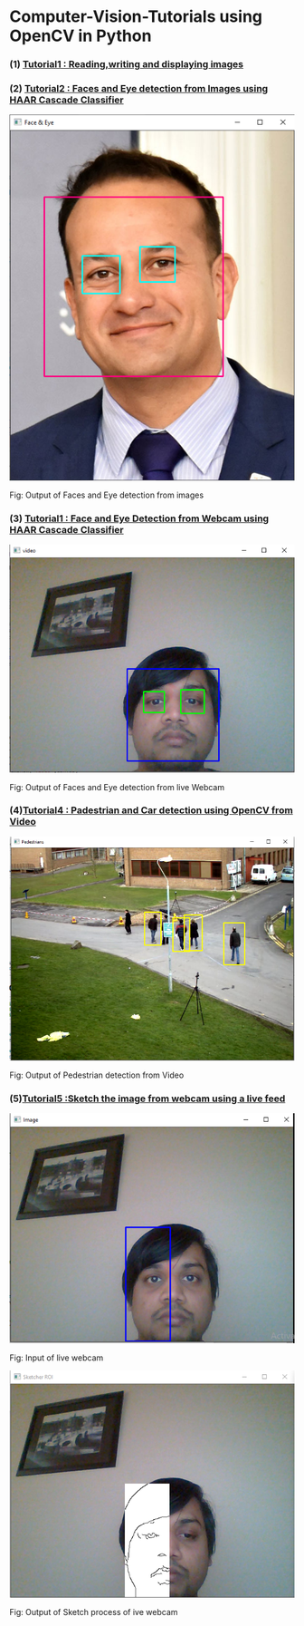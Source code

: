# Computer-Vision-Tutorials using OpenCV in Python


### (1) [Tutorial1 : Reading,writing and displaying images](https://github.com/NitinNandeshwar/Computer-Vision-Tutorials/blob/main/Tutorial1.ipynb)

### (2) [Tutorial2 : Faces and Eye detection from Images using HAAR Cascade Classifier](https://github.com/NitinNandeshwar/Computer-Vision-Tutorials/blob/main/Tutorial2.ipynb)

![Figure 1](Images/Tutorial2_Output.png)

Fig: Output of Faces and Eye detection from images

### (3) [Tutorial1 : Face and Eye Detection from Webcam using HAAR Cascade Classifier](https://github.com/NitinNandeshwar/Computer-Vision-Tutorials/blob/main/Tutorial3.ipynb)

![Figure 2](Images/Tutorial3_Output.PNG)

Fig: Output of Faces and Eye detection from live Webcam

### (4)[Tutorial4 : Padestrian and Car detection using OpenCV from Video](https://github.com/NitinNandeshwar/Computer-Vision-Tutorials/blob/main/Tutorial4.ipynb)

![Figure 3](Images/Tutorial4_Output.PNG)

Fig: Output of Pedestrian detection from Video

### (5)[Tutorial5 :Sketch the image from webcam using a live feed](https://github.com/NitinNandeshwar/Computer-Vision-Tutorials/blob/main/Tutorial5.ipynb)

![Figure 4](Images/Tutorial5_input.PNG)

Fig: Input of live webcam

![Figure 5](Images/Tutorial5_Output.PNG)

Fig: Output of Sketch process of ive webcam
